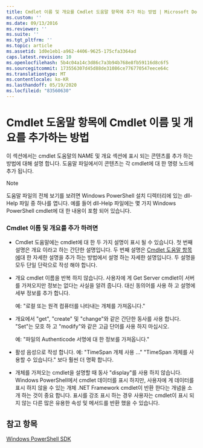 ```yaml
---
title: Cmdlet 이름 및 개요를 Cmdlet 도움말 항목에 추가 하는 방법 | Microsoft Docs
ms.custom: ''
ms.date: 09/13/2016
ms.reviewer: ''
ms.suite: ''
ms.tgt_pltfrm: ''
ms.topic: article
ms.assetid: 1d0e1eb1-a962-4406-9625-175cfa3364ad
caps.latest.revision: 10
ms.openlocfilehash: 5b4c04a14c3d86c7a3b94b768e8fb59116d8c6f5
ms.sourcegitcommit: 173556307d45d88de31086ce776770547eece64c
ms.translationtype: MT
ms.contentlocale: ko-KR
ms.lasthandoff: 05/19/2020
ms.locfileid: "83560630"
---
```

# <a name="how-to-add-the-cmdlet-name-and-synopsis-to-a-cmdlet-help-topic"></a>Cmdlet 도움말 항목에 Cmdlet 이름 및 개요를 추가하는 방법

이 섹션에서는 cmdlet 도움말의 NAME 및 개요 섹션에 표시 되는 콘텐츠를 추가 하는 방법에 대해 설명 합니다. 도움말 파일에서이 콘텐츠는 각 cmdlet에 대 한 명령 노드에 추가 됩니다.

> [!NOTE]
> 도움말 파일의 전체 보기를 보려면 Windows PowerShell 설치 디렉터리에 있는 dll-Help 파일 중 하나를 엽니다. 예를 들어 dll-Help 파일에는 몇 가지 Windows PowerShell cmdlet에 대 한 내용이 포함 되어 있습니다.

### <a name="to-add-the-cmdlet-name-and-a-synopsis"></a>Cmdlet 이름 및 개요를 추가 하려면

- Cmdlet 도움말에는 cmdlet에 대 한 두 가지 설명이 표시 될 수 있습니다. 첫 번째 설명은 개요 이라고 하는 간단한 설명입니다. 두 번째 설명은 [Cmdlet 도움말 항목에](./how-to-add-a-cmdlet-description.md)대 한 자세한 설명을 추가 하는 방법에서 설명 하는 자세한 설명입니다. 두 설명을 모두 단일 단락으로 작성 해야 합니다.

- 개요 cmdlet 이름을 반복 하지 않습니다. 사용자에 게 Get Server cmdlet이 서버를 가져오지만 정보는 없다는 사실을 알려 줍니다. 대신 동의어를 사용 하 고 설명에 세부 정보를 추가 합니다.

  예: "로컬 또는 원격 컴퓨터를 나타내는 개체를 가져옵니다."

- 개요에서 "get", "create" 및 "change"와 같은 간단한 동사를 사용 합니다. "Set"는 모호 하 고 "modify"와 같은 고급 단어를 사용 하지 마십시오.

  예: "파일의 Authenticode 서명에 대 한 정보를 가져옵니다."

- 활성 음성으로 작성 합니다. 예: "TimeSpan 개체 사용 ..." "TimeSpan 개체를 사용할 수 있습니다." 보다 훨씬 더 명확 합니다.

- 개체를 가져오는 cmdlet을 설명할 때 동사 "display"를 사용 하지 않습니다. Windows PowerShell에서 cmdlet 데이터를 표시 하지만, 사용자에 게 데이터를 표시 하지 않을 수 있는 개체 .NET Framework cmdlet이 반환 한다는 개념을 소개 하는 것이 중요 합니다. 표시를 강조 표시 하는 경우 사용자는 cmdlet이 표시 되지 않는 다른 많은 유용한 속성 및 메서드를 반환 했을 수 있습니다.

## <a name="see-also"></a>참고 항목

 [Windows PowerShell SDK](../windows-powershell-reference.md)
